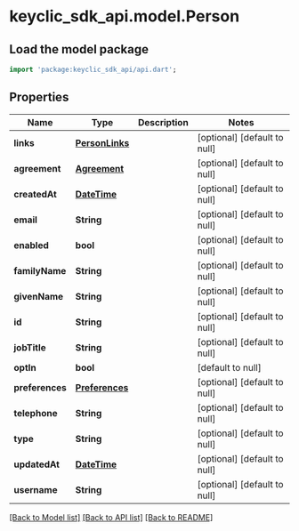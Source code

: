 # keyclic_sdk_api.model.Person

## Load the model package
```dart
import 'package:keyclic_sdk_api/api.dart';
```

## Properties
Name | Type | Description | Notes
------------ | ------------- | ------------- | -------------
**links** | [**PersonLinks**](PersonLinks.md) |  | [optional] [default to null]
**agreement** | [**Agreement**](Agreement.md) |  | [optional] [default to null]
**createdAt** | [**DateTime**](DateTime.md) |  | [optional] [default to null]
**email** | **String** |  | [optional] [default to null]
**enabled** | **bool** |  | [optional] [default to null]
**familyName** | **String** |  | [optional] [default to null]
**givenName** | **String** |  | [optional] [default to null]
**id** | **String** |  | [optional] [default to null]
**jobTitle** | **String** |  | [optional] [default to null]
**optIn** | **bool** |  | [default to null]
**preferences** | [**Preferences**](Preferences.md) |  | [optional] [default to null]
**telephone** | **String** |  | [optional] [default to null]
**type** | **String** |  | [optional] [default to null]
**updatedAt** | [**DateTime**](DateTime.md) |  | [optional] [default to null]
**username** | **String** |  | [optional] [default to null]

[[Back to Model list]](../README.md#documentation-for-models) [[Back to API list]](../README.md#documentation-for-api-endpoints) [[Back to README]](../README.md)


